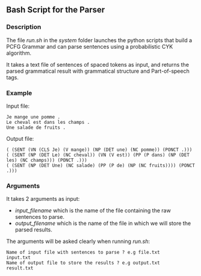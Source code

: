 ## Bash Script for the Parser

### Description
The file *run.sh* in the *system* folder launches the python scripts that build a PCFG Grammar and can parse sentences using a probabilistic CYK algorithm.

It takes a text file of sentences of spaced tokens as input, and returns the parsed grammatical result with grammatical structure and Part-of-speech tags.

### Example
Input file:

    Je mange une pomme .
    Le cheval est dans les champs .
    Une salade de fruits .

Output file:

    ( (SENT (VN (CLS Je) (V mange)) (NP (DET une) (NC pomme)) (PONCT .)))
    ( (SENT (NP (DET Le) (NC cheval)) (VN (V est)) (PP (P dans) (NP (DET les) (NC champs))) (PONCT .)))
    ( (SENT (NP (DET Une) (NC salade) (PP (P de) (NP (NC fruits)))) (PONCT .)))


### Arguments

It takes 2 arguments as input:

 - *input_filename* which is the name of the file containing the raw sentences to parse.
 - *output_filename* which is the name of the file in which we will store the parsed results.

The arguments will be asked clearly when running *run.sh*:

    Name of input file with sentences to parse ? e.g file.txt
    input.txt
    Name of output file to store the results ? e.g output.txt
    result.txt
